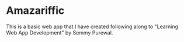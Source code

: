 # Amazariffic
This is a basic web app that I have created following along to "Learning Web App Development" by Semmy Purewal.

